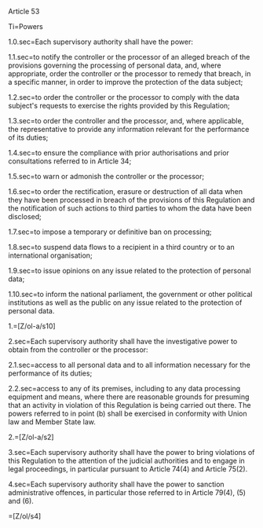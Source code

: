 Article 53

Ti=Powers

1.0.sec=Each supervisory authority shall have the power:

1.1.sec=to notify the controller or the processor of an alleged breach of the provisions governing the processing of personal data, and, where appropriate, order the controller or the processor to remedy that breach, in a specific manner, in order to improve the protection of the data subject;

1.2.sec=to order the controller or the processor to comply with the data subject's requests to exercise the rights provided by this Regulation;

1.3.sec=to order the controller and the processor, and, where applicable, the representative to provide any information relevant for the performance of its duties;

1.4.sec=to ensure the compliance with prior authorisations and prior consultations referred to in Article 34;

1.5.sec=to warn or admonish the controller or the processor;

1.6.sec=to order the rectification, erasure or destruction of all data when they have been processed in breach of the provisions of this Regulation and the notification of such actions to third parties to whom the data have been disclosed;

1.7.sec=to impose a temporary or definitive ban on processing;

1.8.sec=to suspend data flows to a recipient in a third country or to an international organisation;

1.9.sec=to issue opinions on any issue related to the protection of personal data;

1.10.sec=to inform the national parliament, the government or other political institutions as well as the public on any issue related to the protection of personal data.

1.=[Z/ol-a/s10]

2.sec=Each supervisory authority shall have the investigative power to obtain from the controller or the processor:

2.1.sec=access to all personal data and to all information necessary for the performance of its duties;

2.2.sec=access to any of its premises, including to any data processing equipment and means, where there are reasonable grounds for presuming that an activity in violation of this Regulation is being carried out there. The powers referred to in point (b) shall be exercised in conformity with Union law and Member State law.

2.=[Z/ol-a/s2]

3.sec=Each supervisory authority shall have the power to bring violations of this Regulation to the attention of the judicial authorities and to engage in legal proceedings, in particular pursuant to Article 74(4) and Article 75(2).

4.sec=Each supervisory authority shall have the power to sanction administrative offences, in particular those referred to in Article 79(4), (5) and (6).

=[Z/ol/s4]